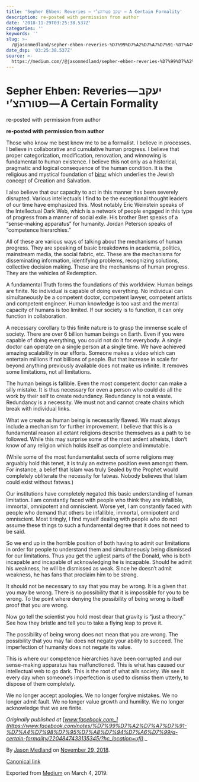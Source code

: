```yaml
---
title: 'Sepher Ehben: Reveries — יעקב פטורהצ’י — A Certain Formality'
description: re-posted with permission from author
date: '2018-11-29T03:25:38.537Z'
categories: ''
keywords: ''
slug: >-
  /@jasonmedland/sepher-ehben-reveries-%D7%99%D7%A2%D7%A7%D7%91-%D7%A4%D7%98%D7%95%D7%A8%D7%94%D7%A6%D7%99-a-certain-formality-ade1154147a
date_dsp: '03:25:38.537Z'
source: >-
  https://medium.com//@jasonmedland/sepher-ehben-reveries-%D7%99%D7%A2%D7%A7%D7%91-%D7%A4%D7%98%D7%95%D7%A8%D7%94%D7%A6%D7%99-a-certain-formality-ade1154147a
---
```


# Sepher Ehben: Reveries — יעקב פטורהצ’י — A Certain Formality

re-posted with permission from author

**re-posted with permission from author**

Those who know me best know me to be a formalist. I believe in processes. I believe in collaborative and cumulative human progress. I believe that proper categorization, modification, renovation, and winnowing is fundamental to human existence. I believe this not only as a historical, pragmatic and logical consequence of the human condition. It is the religious and mystical foundation of [birur](https://l.facebook.com/l.php?u=https%3A%2F%2Fen.wikipedia.org%2Fwiki%2FTohu_and_Tikun&h=AT3erqMOl1xe6c67-gNMbXOjDJcZODwUlHZLYCCh9hRQuh1evweDifDW__ZGJGvwENkoe50tJ9bwnvyfOEvjuMUCpNlbQuzg7Hov3_QS5APNbATLF-o0f2ZYrw81pkUA7-bJwQVmBigdayeRvyC_) which underlies the Jewish concept of Creation and Salvation.

I also believe that our capacity to act in this manner has been severely disrupted. Various intellectuals I find to be the exceptional thought leaders of our time have emphasized this. Most notably Eric Weinstein speaks of the Intellectual Dark Web, which is a network of people engaged in this type of progress from a manner of social exile. His brother Bret speaks of a “sense-making apparatus” for humanity. Jordan Peterson speaks of “competence hierarchies.”

All of these are various ways of talking about the mechanisms of human progress. They are speaking of basic breakdowns in academia, politics, mainstream media, the social fabric, etc. These are the mechanisms for disseminating information, identifying problems, recognizing solutions, collective decision making. These are the mechanisms of human progress. They are the vehicles of Redemption.

A fundamental Truth forms the foundations of this worldview. Human beings are finite. No individual is capable of doing everything. No individual can simultaneously be a competent doctor, competent lawyer, competent artists and competent engineer. Human knowledge is too vast and the mental capacity of humans is too limited. If our society is to function, it can only function in collaboration.

A necessary corollary to this finite nature is to grasp the immense scale of society. There are over 6 billion human beings on Earth. Even if you were capable of doing everything, you could not do it for everybody. A single doctor can operate on a single person at a single time. We have achieved amazing scalability in our efforts. Someone makes a video which can entertain millions if not billions of people. But that increase in scale far beyond anything previously available does not make us infinite. It removes some limitations, not all limitations.

The human beings is fallible. Even the most competent doctor can make a silly mistake. It is thus necessary for even a person who could do all the work by their self to create redundancy. Redundancy is not a waste. Redundancy is a necessity. We must not and cannot create chains which break with individual links.

What we create as human being is necessarily flawed. We must always include a mechanism for further improvement. I believe that this is a fundamental reason all extant religions describe themselves as a path to be followed. While this may surprise some of the most ardent atheists, I don’t know of any religion which holds itself as complete and immutable.

(While some of the most fundamentalist sects of some religions may arguably hold this tenet, it is truly an extreme position even amongst them. For instance, a belief that Islam was truly Sealed by the Prophet would completely obliterate the necessity for fatwas. Nobody believes that Islam could exist without fatwas.)

Our institutions have completely negated this basic understanding of human limitation. I am constantly faced with people who think they are infallible, immortal, omnipotent and omniscient. Worse yet, I am constantly faced with people who demand that others be infallible, immortal, omnipotent and omniscient. Most tiringly, I find myself dealing with people who do not assume these things to such a fundamental degree that it does not need to be said.

So we end up in the horrible position of both having to admit our limitations in order for people to understand them and simultaneously being dismissed for our limitations. Thus you get the ugliest parts of the Donald, who is both incapable and incapable of acknowledging he is incapable. Should he admit his weakness, he will be dismissed as weak. Since he doesn’t admit weakness, he has fans that proclaim him to be strong.

It should not be necessary to say that you may be wrong. It is a given that you may be wrong. There is no possibility that it is impossible for you to be wrong. To the point where denying the possibility of being wrong is itself proof that you are wrong.

Now go tell the scientist you hold most dear that gravity is “just a theory.” See how they bristle and tell you to take a flying leap to prove it.

The possibility of being wrong does not mean that you are wrong. The possibility that you may fail does not negate your ability to succeed. The imperfection of humanity does not negate its value.

This is where our competence hierarchies have been corrupted and our sense-making apparatus has malfunctioned. This is what has caused our intellectual web to go dark. This is the root of what ails society. We see it every day when someone’s imperfection is used to dismiss them utterly, to dispose of them completely.

We no longer accept apologies. We no longer forgive mistakes. We no longer admit fault. We no longer value growth and humility. We no longer acknowledge that we are finite.

_Originally published at_ [_www.facebook.com_](https://www.facebook.com/notes/%D7%99%D7%A2%D7%A7%D7%91-%D7%A4%D7%98%D7%95%D7%A8%D7%94%D7%A6%D7%99/a-certain-formality/2204847433135345/?hc_location=ufi)_._

By [Jason Medland](https://medium.com/@jasonmedland) on [November 29, 2018](https://medium.com/p/ade1154147a).

[Canonical link](https://medium.com/@jasonmedland/sepher-ehben-reveries-%D7%99%D7%A2%D7%A7%D7%91-%D7%A4%D7%98%D7%95%D7%A8%D7%94%D7%A6%D7%99-a-certain-formality-ade1154147a)

Exported from [Medium](https://medium.com) on March 4, 2019.